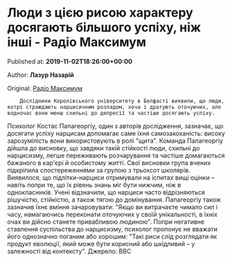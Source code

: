 
# Люди з цією рисою характеру досягають більшого успіху, ніж інші - Радіо Максимум

Published at: **2019-11-02T18:26:00+00:00**

Author: **Лазур Назарій**

Original: [Радіо Максимум](https://maximum.fm/lyudi-z-ciyeyu-risoyu-harakteru-dosyagayut-bilshogo-uspihu-nizh-inshi_n168948)


        Дослідники Королівського університету в Белфасті виявили, що люди, котрі страждають нарцисичним розладом, хоча і дратують оточуючих, але водночас вони менш схильні до депресії та частіше досягають успіху.
      
Психолог Костас Папагеоргіу, один з авторів дослідження, зазначає, що досягати успіху нарцисам допомагає саме їхня самозакоханість: високу зарозумілість вони використовують в ролі "щита".
Команда Папагеоргіу дійшла до висновку, що завдяки такій стійкості люди, схильні до нарцисизму, легше переживають розчарування та частіше домагаються бажаного в кар'єрі й особистому житті.
Свої висновки група вчених підкріпила спостереженнями за групою з трьохсот школярів. Виявилося, що підлітки-нарциси отримували на іспитах вищі оцінки – навіть попри те, що їх рівень знань міг бути нижчим, ніж в однокласників.
Учені відзначили, що нарциси часто відрізняються рішучістю, стійкістю, а також тягою до домінування. Папагеоргіу також зазначив їхнє вміння зачаровувати: "Якщо ви витрачаєте чимало сил і часу, намагаючись переконати оточуючих у своїй унікальності, в їхніх очах ви дійсно станете привабливою людиною".
Попри негативне ставлення суспільства до нарцисизму, психолог пропонує не вважати його однозначно поганим або хорошим: "Такі риси слід розглядати як продукт еволюції, який може бути корисний або шкідливий – у залежності від контексту".
Джерело: BBC
